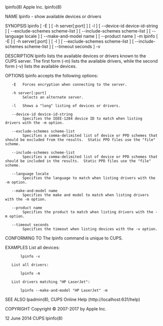 lpinfo(8)                                                                                         Apple Inc.                                                                                        lpinfo(8)

NAME
       lpinfo - show available devices or drivers

SYNOPSIS
       lpinfo  [  -E  ]  [  -h  server[:port] ] [ -l ] [ --device-id device-id-string ] [ --exclude-schemes scheme-list ] [ --include-schemes scheme-list ] [ --language locale ] [ --make-and-model name ] [
       --product name ] -m
       lpinfo [ -E ] [ -h server[:port] ] [ -l ] [ --exclude-schemes scheme-list ] [ --include-schemes scheme-list ] [ --timeout seconds ] -v

DESCRIPTION
       lpinfo lists the available devices or drivers known to the CUPS server.  The first form (-m) lists the available drivers, while the second form (-v) lists the available devices.

OPTIONS
       lpinfo accepts the following options:

       -E   Forces encryption when connecting to the server.

       -h server[:port]
            Selects an alternate server.

       -l   Shows a "long" listing of devices or drivers.

       --device-id device-id-string
            Specifies the IEEE-1284 device ID to match when listing drivers with the -m option.

       --exclude-schemes scheme-list
            Specifies a comma-delimited list of device or PPD schemes that should be excluded from the results.  Static PPD files use the "file" scheme.

       --include-schemes scheme-list
            Specifies a comma-delimited list of device or PPD schemes that should be included in the results.  Static PPD files use the "file" scheme.

       --language locale
            Specifies the language to match when listing drivers with the -m option.

       --make-and-model name
            Specifies the make and model to match when listing drivers with the -m option.

       --product name
            Specifies the product to match when listing drivers with the -m option.

       --timeout seconds
            Specifies the timeout when listing devices with the -v option.

CONFORMING TO
       The lpinfo command is unique to CUPS.

EXAMPLES
       List all devices:

           lpinfo -v

       List all drivers:

           lpinfo -m

       List drivers matching "HP LaserJet":

           lpinfo --make-and-model "HP LaserJet" -m

SEE ALSO
       lpadmin(8), CUPS Online Help (http://localhost:631/help)

COPYRIGHT
       Copyright © 2007-2017 by Apple Inc.

12 June 2014                                                                                         CUPS                                                                                           lpinfo(8)
